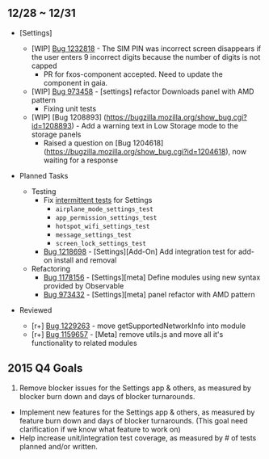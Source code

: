 ## 12/28 ~ 12/31

- [Settings]
	- [WIP] [Bug 1232818](https://bugzilla.mozilla.org/show_bug.cgi?id=1232818) - The SIM PIN was incorrect screen disappears if the user enters 9 incorrect digits because the number of digits is not capped
		- PR for fxos-component accepted. Need to update the component in gaia.
	- [WIP] [Bug 973458](https://bugzilla.mozilla.org/show_bug.cgi?id=973458) - [settings] refactor Downloads panel with AMD pattern
		- Fixing unit tests
	- [WIP] [Bug 1208893] (https://bugzilla.mozilla.org/show_bug.cgi?id=1208893) - Add a warning text in Low Storage mode to the storage panels
		- Raised a question on [Bug 1204618] (https://bugzilla.mozilla.org/show_bug.cgi?id=1204618), now waiting for a response

- Planned Tasks
	- Testing
		- Fix [intermittent tests](https://github.com/mozilla-b2g/gaia/blob/master/shared/test/integration/tbpl-manifest.json#L54) for Settings
			- `airplane_mode_settings_test`
			- `app_permission_settings_test`
			- `hotspot_wifi_settings_test`
			- `message_settings_test`
			- `screen_lock_settings_test`
		- [Bug 1218698](https://bugzilla.mozilla.org/show_bug.cgi?id=1218698) - [Settings][Add-On] Add integration test for add-on install and removal
	- Refactoring
		- [Bug 1178156](https://bugzilla.mozilla.org/show_bug.cgi?id=1178156) - [Settings][meta] Define modules using new syntax provided by Observable
		- [Bug 973432](https://bugzilla.mozilla.org/show_bug.cgi?id=973432) - [Settings][meta] panel refactor with AMD pattern

- Reviewed
	- [r+] [Bug 1229263](https://bugzilla.mozilla.org/show_bug.cgi?id=1229263) - move getSupportedNetworkInfo into module
	- [r+] [Bug 1159657](https://bugzilla.mozilla.org/show_bug.cgi?id=1159657) - [Meta] remove utils.js and move all it's functionality to related modules

## 2015 Q4 Goals

1. Remove blocker issues for the Settings app & others, as measured by blocker burn down and days of blocker turnarounds.
- Implement new features for the Settings app & others, as measured by feature burn down and days of blocker turnarounds. (This goal need clarification if we know what feature to work on)
- Help increase unit/integration test coverage, as measured by # of tests planned and/or written.

